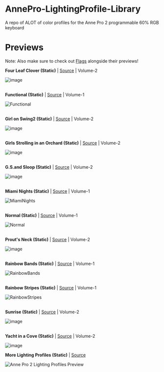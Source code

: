 # AnnePro-LightingProfile-Library
A repo of ALOT of color profiles for the Anne Pro 2 programmable 60% RGB keyboard

# Previews

Note: Also make sure to check out [Flags](https://github.com/luisegarduno/AnnePro-LightingProfile-Library/blob/main/Flags/README.md) alongside their previews!

__Four Leaf Clover (Static)__ | [Source](https://github.com/sikicode/anne-pro2-lighting/blob/master/Four%20Leaf%20Clover.json) | Volume-2

![image](https://user-images.githubusercontent.com/30121656/167228382-e4b7fbe5-54ff-4e70-bb17-9b4565ef42a8.png)
<br></br>

__Functional (Static)__ | [Source](https://github.com/stickus/Anne-Pro-2-Color-Profiles/blob/master/Functional.json) | Volume-1

![Functional](https://user-images.githubusercontent.com/30121656/167227662-af797863-0643-48f7-8c74-df7b24bef07e.png)
<br></br>

__Girl on Swing2 (Static)__ | [Source](https://github.com/sikicode/anne-pro2-lighting/blob/master/Girl%20on%20Swing2.json) | Volume-2

![image](https://user-images.githubusercontent.com/30121656/167228355-249fe272-baea-4792-b30e-1dd1eff76a23.png)
<br></br>

__Girls Strolling in an Orchard (Static)__ | [Source](https://github.com/sikicode/anne-pro2-lighting/blob/master/Girls%20Strolling%20in%20Orchard.json) | Volume-2

![image](https://user-images.githubusercontent.com/30121656/167228374-f93ece04-b23a-4bf6-94ae-47c529a5ca74.png)
<br></br>

__G.S.and Sloop (Static)__ | [Source](https://github.com/sikicode/anne-pro2-lighting/blob/master/G.%20S.%20and%20Sloop.json) | Volume-2

![image](https://user-images.githubusercontent.com/30121656/167228353-39d42679-7957-49cd-a0c8-2f8e8d544a40.png)
<br></br>

__Miami Nights (Static)__ | [Source](https://github.com/stickus/Anne-Pro-2-Color-Profiles/blob/master/Miami%20Nights.json) | Volume-1

![MiamiNights](https://user-images.githubusercontent.com/30121656/167227751-755339ea-0437-4ed2-bd9d-0fa8801db82d.png)
<br></br>

__Normal (Static)__ | [Source](https://github.com/stickus/Anne-Pro-2-Color-Profiles/blob/master/Normal.json) | Volume-1

![Normal](https://user-images.githubusercontent.com/30121656/167227916-834a463a-3965-451a-ae6f-cf9d5916b2bd.png)
<br></br>

__Prout's Neck (Static)__ | [Source](https://github.com/sikicode/anne-pro2-lighting/blob/master/Prout's%20Neck.json) | Volume-2

![image](https://user-images.githubusercontent.com/30121656/167228364-9c192d8b-4da4-491a-9d73-c22c15ff60fe.png)
<br></br>

__Rainbow Bands (Static)__ | [Source](https://github.com/stickus/Anne-Pro-2-Color-Profiles/blob/master/Rainbow%20Bands.json) | Volume-1

![RainbowBands](https://user-images.githubusercontent.com/30121656/167227985-d09848ff-094d-4b4b-90f1-a80f9ebdd054.png)
<br></br>

__Rainbow Stripes (Static)__ | [Source](https://github.com/stickus/Anne-Pro-2-Color-Profiles/blob/master/Rainbow%20Stripes.json) | Volume-1

![RainbowStripes](https://user-images.githubusercontent.com/30121656/167228045-ccb7c561-a087-4f90-913b-4e291c922a4a.png)
<br></br>

__Sunrise (Static)__ | [Source](https://github.com/sikicode/anne-pro2-lighting/blob/master/Sunrise.json) | Volume-2

![image](https://user-images.githubusercontent.com/30121656/167228300-ef040bea-59f2-4b30-83a8-da511ad16fbe.png)
<br></br>

__Yacht in a Cove (Static)__ | [Source](https://github.com/sikicode/anne-pro2-lighting/commit/7d47fe3e1246111f3100ae592362bca3b8cb257e) | Volume-2

![image](https://user-images.githubusercontent.com/30121656/167228385-96983db0-881a-4e38-87f1-cedf37e00d95.png)

__More Lighting Profiles (Static)__ | [Source](https://www.reddit.com/r/AnnePro/comments/k6wfm2/sharing_my_anne_pro_2_lighting_profiles/)

![Anne Pro 2 Lighting Profiles Preview](https://user-images.githubusercontent.com/30121656/167228973-b1eb2825-c145-4508-b735-5341ca01d972.png)


